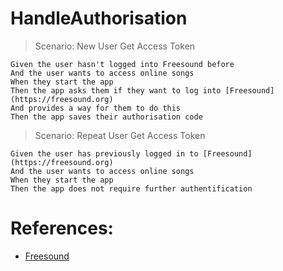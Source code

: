# HandleAuthorisation

> Scenario: New User Get Access Token

    Given the user hasn't logged into Freesound before
    And the user wants to access online songs
    When they start the app
    Then the app asks them if they want to log into [Freesound](https://freesound.org)
    And provides a way for them to do this
    Then the app saves their authorisation code

> Scenario: Repeat User Get Access Token

    Given the user has previously logged in to [Freesound](https://freesound.org)
    And the user wants to access online songs
    When they start the app
    Then the app does not require further authentification

# References:

-   [Freesound](https://freesound.org)
